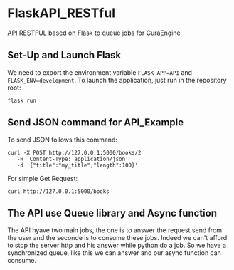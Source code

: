 # FlaskAPI_RESTful
API RESTFUL based on Flask to queue jobs for CuraEngine

## Set-Up and Launch Flask
We need to export the environment variable `FLASK_APP=API` and `FLASK_ENV=development`.
To launch the application, just run in the repository root:
```
flask run
```

## Send JSON command for API_Example
To send JSON follows this command: 

```
curl -X POST http://127.0.0.1:5000/books/2
   -H 'Content-Type: application/json'
   -d '{"title":"my_title","length":100}'
```

For simple Get Request:
```
curl http://127.0.0.1:5000/books
```

## The API use Queue library and Async function
The API hyave two main jobs, the one is to answer the request send from the user and the seconde is to consume these jobs. Indeed we can't afford to stop the server http and his answer while python do a job. So we have a synchronized queue, like this we can answer and our async function can consume.